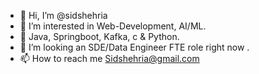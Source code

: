 - 👋 Hi, I’m @sidshehria
- 👀 I’m interested in Web-Development, AI/ML.
- 🌱 Java, Springboot, Kafka, c & Python.
- 💞️ I’m looking an SDE/Data Engineer FTE role right now .
- 📫 How to reach me Sidshehria@gmail.com

<!---
sidshehria/sidshehria is a ✨ special ✨ repository because its `README.md` (this file) appears on your GitHub profile.
You can click the Preview link to take a look at your changes.
--->
